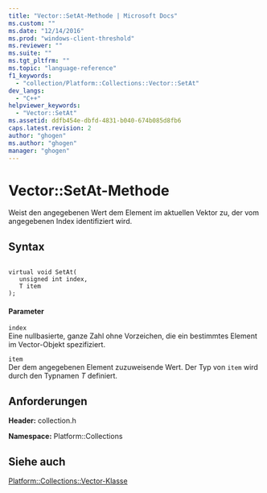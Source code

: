 ```yaml
---
title: "Vector::SetAt-Methode | Microsoft Docs"
ms.custom: ""
ms.date: "12/14/2016"
ms.prod: "windows-client-threshold"
ms.reviewer: ""
ms.suite: ""
ms.tgt_pltfrm: ""
ms.topic: "language-reference"
f1_keywords: 
  - "collection/Platform::Collections::Vector::SetAt"
dev_langs: 
  - "C++"
helpviewer_keywords: 
  - "Vector::SetAt"
ms.assetid: ddfb454e-dbfd-4831-b040-674b085d8fb6
caps.latest.revision: 2
author: "ghogen"
ms.author: "ghogen"
manager: "ghogen"
---
```

# Vector::SetAt-Methode
Weist den angegebenen Wert dem Element im aktuellen Vektor zu, der vom angegebenen Index identifiziert wird.  
  
## Syntax  
  
```  
  
virtual void SetAt(  
   unsigned int index,   
   T item  
);  
```  
  
#### Parameter  
 `index`  
 Eine nullbasierte, ganze Zahl ohne Vorzeichen, die ein bestimmtes Element im Vector\-Objekt spezifiziert.  
  
 `item`  
 Der dem angegebenen Element zuzuweisende Wert. Der Typ von `item` wird durch den Typnamen *T* definiert.  
  
## Anforderungen  
 **Header:** collection.h  
  
 **Namespace:** Platform::Collections  
  
## Siehe auch  
 [Platform::Collections::Vector\-Klasse](../cppcx/platform-collections-vector-class.md)